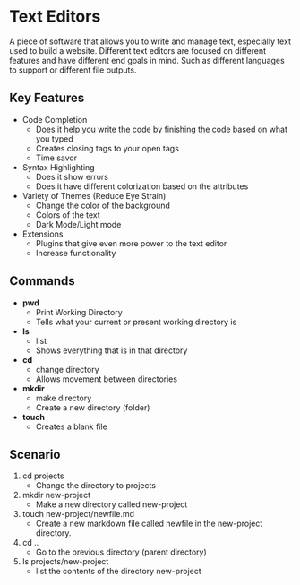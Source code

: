 # Text Editors
A piece of software that allows you to write and manage text, especially text used to build a website. 
Different text editors are focused on different features and have different end goals in mind. Such as different languages to support or different file outputs. 

## Key Features

+ Code Completion
  + Does it help you write the code by finishing the code based on what you typed
  + Creates closing tags to your open tags
  + Time savor
+ Syntax Highlighting
  + Does it show errors
  + Does it have different colorization based on the attributes
+ Variety of Themes (Reduce Eye Strain)
  + Change the color of the background
  + Colors of the text
  + Dark Mode/Light mode
+ Extensions
  + Plugins that give even more power to the text editor
  + Increase functionality
 
## Commands

+ **pwd**
  + Print Working Directory
  + Tells what your current or present working directory is
+ **ls**
  + list
  + Shows everything that is in that directory
+ **cd**
  + change directory
  + Allows movement between directories
+ **mkdir**
  + make directory
  + Create a new directory (folder)
+ **touch**
  + Creates a blank file
 
## Scenario

1. cd projects
   + Change the directory to projects
2. mkdir new-project
   + Make a new directory called new-project
3. touch new-project/newfile.md
   + Create a new markdown file called newfile in the new-project directory.
4. cd ..
   + Go to the previous directory (parent directory)
5. ls projects/new-project
   + list the contents of the directory new-project
